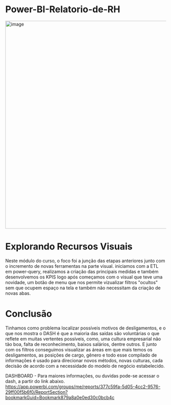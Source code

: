 # Power-BI-Relatorio-de-RH

<img width="652" alt="image" src="https://user-images.githubusercontent.com/103518697/188488653-bf85ca6f-e599-40ec-b4d1-3002f1e56adc.png">


# Explorando Recursos Visuais

Neste módulo do curso, o foco foi a junção das etapas anteriores junto com o incremento de novas ferramentas na parte visual.
iniciamos com a ETL em power-query, realizamos a criação das principais medidas e também desenvolvemos os KPIS logo após começamos com o visual que teve uma novidade, um botão de menu que nos permite vizualizar filtros "ocultos" sem que ocupem espaço na tela e também não necessitam da criação de novas abas. 


# Conclusão
Tinhamos como problema localizar possíveis motivos de desligamentos, e o que nos mostra o DASH é que a maioria das saídas são voluntárias o que reflete em muitas vertentes possíveis, como, uma cultura empresarial não tão boa, falta de reconhecimento, baixos salários, dentre outros. 
E junto com os filtros conseguimos visualizar as áreas em que mais temos os desligamentos, as posições de cargo, gênero e todo esse compilado de informações é usado para direcionar novos métodos, novas culturas, cada decisão de acordo com a necessidade do modelo de negócio estabelecido.


DASHBOARD - Para maiores informações, ou duvidas pode-se acessar o dash, a partir do link abaixo.
https://app.powerbi.com/groups/me/reports/377c59fa-5d05-4cc2-9576-29ff00f5b6f0/ReportSection?bookmarkGuid=Bookmark879a8a0e0ed30c0bcb4c
